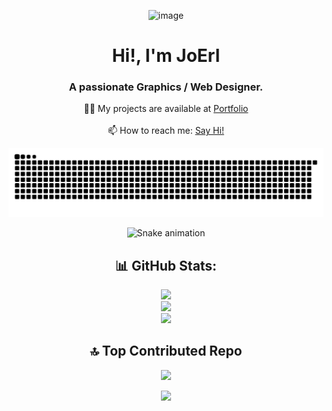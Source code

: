 <div align="center">

![image](https://github.com/user-attachments/assets/d2c758d3-3258-4d67-951c-da69e1c80ad7)

<h1 align="center">Hi!, I'm JoErl</h1>
<h3 align="center">A passionate Graphics / Web Designer.</h3>

👨‍💻 My projects are available at <a href="https://jo-erl.github.io/joelanangportfolio/" target="_blank">Portfolio</a> <br><br>
📫 How to reach me: <a href="mailto:jo.erl444@gmail.com">Say Hi!</a>

![Snake animation](https://github.com/Emily-Sousa/Emily-Sousa/blob/output/github-contribution-grid-snake.svg)

![Snake animation](https://github.com/Jo-Erl/Jo-erl/blob/output/github-contribution-grid-snake.svg)

[comment]: <> (💻 Tech Stack:)
[comment]: <> (## 🌐 Socials:)

## 📊 GitHub Stats:

![](https://github-readme-streak-stats.herokuapp.com/?user=jo-erl&theme=dark&hide_border=false)<br/>
![](https://github-readme-stats.vercel.app/api/top-langs/?username=jo-erl&theme=dark&hide_border=false&include_all_commits=false&count_private=false&layout=compact)<br/>
![](https://github-profile-trophy.vercel.app/?username=Jo-erl&theme=radical&no-frame=false&no-bg=false&margin-w=4)

## 🔝 Top Contributed Repo

![](https://github-contributor-stats.vercel.app/api?username=jo-erl&limit=5&theme=dark&combine_all_yearly_contributions=true)

[![](https://visitcount.itsvg.in/api?id=Jo-erl&icon=0&color=0)](https://visitcount.itsvg.in)

</div>
